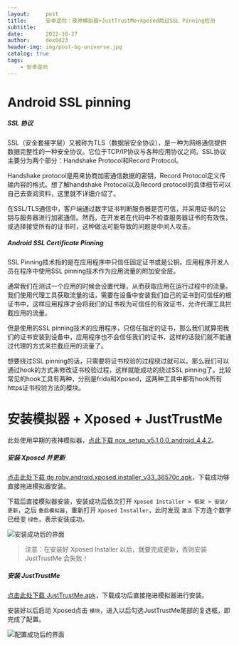```yaml
---
layout:     post
title:      安卓逆向：夜神模拟器+JustTrustMe+Xposed跳过SSL Pinning检测
subtitle:   
date:       2022-10-27
author:     dex0423
header-img: img/post-bg-universe.jpg
catalog: true
tags:
    - 安卓逆向
---
```


# Android SSL pinning

##### SSL 协议

SSL（安全套接字层）又被称为TLS（数据层安全协议），是一种为网络通信提供数据完整性的一种安全协议。它位于TCP/IP协议与各种应用协议之间。SSL协议主要分为两个部分：Handshake Protocol和Record Protocol。

Handshake protocol是用来协商加密通信数据的密钥，Record Protocol定义传输内容的格式。想了解handshake Protocol以及Record protocol的具体细节可以自己去查阅资料，这里就不详细介绍了。

在SSL/TLS通信中，客户端通过数字证书判断服务器是否可信，并采用证书的公钥与服务器进行加密通信。然而，在开发者在代码中不检查服务器证书的有效性，或选择接受所有的证书时，这种做法可能导致的问题是中间人攻击。

##### Android SSL Certificate Pinning

SSL Pinning技术指的是在应用程序中只信任固定证书或是公钥。应用程序开发人员在程序中使用SSL pinning技术作为应用流量的附加安全层。

通常我们在测试一个应用的时候会设置代理，从而获取应用在运行过程中的流量。我们使用代理工具获取流量的话，需要在设备中安装我们自己的证书到可信任的根证书中，这样应用程序才会将我们的证书视为可信任的有效证书，允许代理工具拦截应用的流量。

但是使用的SSL pinning技术的应用程序，只信任指定的证书，那么我们就算把我们的证书安装到设备中，应用程序也不会信任我们的证书，这样的话我们就不能通过代理的方式来拦截应用的流量了。

想要绕过SSL pinning的话，只需要将证书校验的过程绕过就可以。那么我们可以通过hook的方式来修改证书校验过程，这样就能成功的绕过SSL pinning了。比较常见的hook工具有两种，分别是frida和Xposed，这两种工具中都有hook所有https证书校验方法的模块。

# 安装模拟器 + Xposed + JustTrustMe

此处使用早期的夜神模拟器，[点此下载 nox_setup_v5.1.0.0_android_4.4.2](https://pan.baidu.com/s/1LWnsnvH8h41Jp9KHuIP7rg?pwd=mv00)。

##### 安装 Xposed 并更新

[点击此处下载 de.robv.android.xposed.installer_v33_36570c.apk](https://pan.baidu.com/s/1fsPidu_IjP-fS1d0OZP7iw?pwd=v7tm)，下载成功够直接拖进模拟器安装。

下载后直接模拟器安装，安装成功后依次打开 `Xposed Installer > 框架 > 安装/更新`，之后 `重启模拟器`，重新打开 `Xposed Installer`，此时发现 `激活` 下方连个数字已经变 `绿色`，表示安装成功。

![安装成功后的界面]({{site.baseurl}}/img-post/xposed-installler.png)

>注意：在安装好 Xposed Installer 以后，就要完成更新，否则安装 JustTrustMe 会失败！

##### 安装 JustTrustMe 

[点击此处下载 JustTrustMe.apk](https://pan.baidu.com/s/1lB7ON43SHXUQ-3yTS1mq7g?pwd=kin2)，下载成功后直接拖进模拟器进行安装。

安装好以后启动 Xposed点击 `模块`，进入以后勾选JustTrustMe尾部的复选框，即完成了配置。

![配置成功后的界面]({{site.baseurl}}/img-post/just-trus-me.png)

